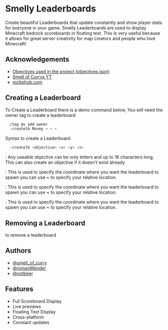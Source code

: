 
# Smelly Leaderboards

Create beautiful Leaderboards that update constantly and show player stats for everyone in your game. Smelly Leaderboards are used to display Minecraft bedrock scoreboards in floating text. This is very useful because it allows for great server creativity for map creators and people who love Minecraft!
## Acknowledgements

 - [Objectives used in the project (objectives.json)](objectives.json)
 - [Smell of Currys YT](https://www.youtube.com/c/SmellofCurry/featured)
 - [mcbehub.com](https://mcbehub.com)


## Creating a Leaderboard

To Create a Leaderboard there is a demo command below, You will need the owner tag to create a leaderboard

```bash
  /tag @s add owner
  -createlb Money ~ ~ ~
```

Syntax to create a Leaderboard
```bash
  -createlb <objective> <x> <y> <z>
```

**<objective>**: Any useable objective can be only letters and up to 16 characters long, This can also create an objective if it doesn't exist already

**<x>**: This is used to specify the <x> coordinate where you want the leaderboard to spawn you can use __~__ to specify your relative location.

**<y>**: This is used to specify the <y> coordinate where you want the leaderboard to spawn you can use __~__ to specify your relative location.

**<z>**: This is used to specify the <z> coordinate where you want the leaderboard to spawn you can use __~__ to specify your relative location.


## Removing a Leaderboard

to remove a leaderboard
## Authors

- [@smell_of_curry](https://www.github.com/smell_of_curry)
- [@romanMender](https://www.github.com/romanmender)
- [@notbeer](https://www.github.com/notbeer)


## Features

- Full Scoreboard Display
- Live previews
- Floating Text Display
- Cross-platform
- Constant updates

